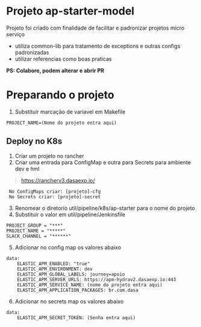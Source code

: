 # Projeto **ap-starter-model**

Projeto foi criado com finalidade de facilitar e padronizar projetos micro serviço

* utiliza common-lib para tratamento de exceptions e outras configs padronizadas
* utilizar referencias como boas praticas

**PS: Colabore, podem alterar e abrir PR**

# Preparando o projeto

1. Substituir marcação de variavel em Makefile

```
PROJECT_NAME=(Nome do projeto entra aqui)
```

## Deploy no K8s

1. Criar um projeto no rancher
2. Criar uma entrada para ConfigMap e outra para Secrets para ambiente dev e hml

>https://rancherv3.dasaexp.io/
```
 No ConfigMaps criar: [projeto]-cfg
 No Secrets criar: [projeto]-secret
```


3. Renomear o diretorio util/pipeline/k8s/ap-starter para o nome do projeto
4. Substituir o valor em util/pipeline/Jenkinsfile

```
PROJECT_GROUP = "***"
PROJECT_NAME = "*****"
SLACK_CHANNEL = "******"
```

5. Adicionar no config map os valores abaixo

```
data:
    ELASTIC_APM_ENABLED: "true"
    ELASTIC_APM_ENVIRONMENT: dev
    ELASTIC_APM_GLOBAL_LABELS: journey=apoio
    ELASTIC_APM_SERVER_URLS: https://apm-hydrav2.dasaexp.io:443
    ELASTIC_APM_SERVICE_NAME: (nome do projeto entra aqui)
    ELASTIC_APM_APPLICATION_PACKAGES: br.com.dasa
```

6. Adicionar no secrets map os valores abaixo

```
data:
    ELASTIC_APM_SECRET_TOKEN: (Senha entra aqui)
```